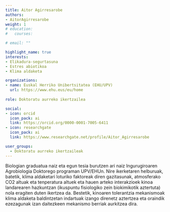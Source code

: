 ```yaml
---
title: Aitor Agirresarobe
authors:
- AitorAgirresarobe
weight: 1
# education:
#   courses:

# email: ""

highlight_name: true
interests:
- Elikadura-segurtasuna
- Estres abiotikoa
- Klima aldaketa

organizations:
- name: Euskal Herriko Unibertsitatea (EHU/UPV)
  url: https://www.ehu.eus/eu/home
  
role: Doktoratu aurreko ikertzailea

social:
- icon: orcid
  icon_pack: ai
  link: https://orcid.org/0000-0001-7005-6411
- icon: researchgate
  icon_pack: ai
  link: https://www.researchgate.net/profile/Aitor_Agirresarobe

user_groups: 
  - Doktoratu aurreko ikertzaileak
---
```


Biologian graduatua naiz eta egun tesia burutzen ari naiz Ingurugiroaren Agrobiologia Doktorego programan UPV/EHUn. Nire ikerketaren helburuak, batetik, klima aldaketari loturiko faktoreak diren gazitasunak, atmosferako CO2 altuak eta tenperatura altuek eta hauen arteko interakzioek kinoa landarearen hazkuntzan (ikuspuntu fisiologiko zein biokimikotik aztertuta) nola eragiten duten ikertzea da. Bestetik, kinoaren tolerantzia mekanismoak klima aldaketa baldintzetan indartuak izango direnetz aztertzea eta oraindik ezezagunak izan daitezkeen mekanismo berriak aurkitzea dira.